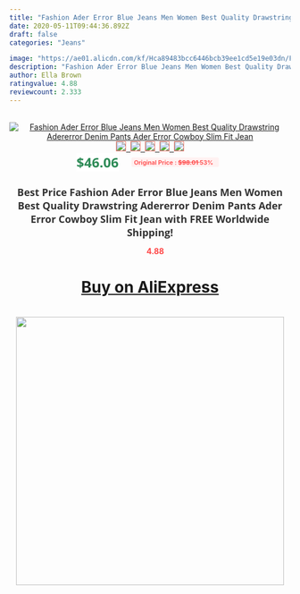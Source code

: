 ```yaml
---
title: "Fashion Ader Error Blue Jeans Men Women Best Quality Drawstring Adererror Denim Pants Ader Error Cowboy Slim Fit Jean"
date: 2020-05-11T09:44:36.892Z
draft: false
categories: "Jeans"

image: "https://ae01.alicdn.com/kf/Hca89483bcc6446bcb39ee1cd5e19e03dn/Fashion-Ader-Error-Blue-Jeans-Men-Women-Best-Quality-Drawstring-Adererror-Denim-Pants-Ader-Error-Cowboy.jpg"
description: "Fashion Ader Error Blue Jeans Men Women Best Quality Drawstring Adererror Denim Pants Ader Error Cowboy Slim Fit Jean"
author: Ella Brown
ratingvalue: 4.88
reviewcount: 2.333
---
```

<br>
<div style="text-align: center;">
<a href="https://s.click.aliexpress.com/e/_AczQBb" target="_blank" rel="nofollow noopener noreferrer"><img alt="Fashion Ader Error Blue Jeans Men Women Best Quality Drawstring Adererror Denim Pants Ader Error Cowboy Slim Fit Jean" class="magnifier-image" src="https://ae01.alicdn.com/kf/Hca89483bcc6446bcb39ee1cd5e19e03dn/Fashion-Ader-Error-Blue-Jeans-Men-Women-Best-Quality-Drawstring-Adererror-Denim-Pants-Ader-Error-Cowboy.jpg_640x640.jpg">
<br>
<img style="border:1px solid salmon" src="https://ae01.alicdn.com/kf/Hca89483bcc6446bcb39ee1cd5e19e03dn/Fashion-Ader-Error-Blue-Jeans-Men-Women-Best-Quality-Drawstring-Adererror-Denim-Pants-Ader-Error-Cowboy.jpg_120x120.jpg">&nbsp;&nbsp;<img style="border:1px solid salmon" src="https://ae01.alicdn.com/kf/He202f431160d4db2a723a420d9de987fj/Fashion-Ader-Error-Blue-Jeans-Men-Women-Best-Quality-Drawstring-Adererror-Denim-Pants-Ader-Error-Cowboy.jpg_120x120.jpg">&nbsp;&nbsp;<img style="border:1px solid salmon" src="https://ae01.alicdn.com/kf/H4dc9a36cd958460cab9af3165f9b2f6fQ/Fashion-Ader-Error-Blue-Jeans-Men-Women-Best-Quality-Drawstring-Adererror-Denim-Pants-Ader-Error-Cowboy.jpg_120x120.jpg">&nbsp;&nbsp;<img style="border:1px solid salmon" src="https://ae01.alicdn.com/kf/Hb5149f9f4aae48b2b99e506e2a902ea2T/Fashion-Ader-Error-Blue-Jeans-Men-Women-Best-Quality-Drawstring-Adererror-Denim-Pants-Ader-Error-Cowboy.jpg_120x120.jpg">&nbsp;&nbsp;<img style="border:1px solid salmon" src="https://ae01.alicdn.com/kf/H22c92b98437e464ea3752d8c87d57979s/Fashion-Ader-Error-Blue-Jeans-Men-Women-Best-Quality-Drawstring-Adererror-Denim-Pants-Ader-Error-Cowboy.jpg_120x120.jpg"></a></div><br0>
<div style="text-align: center;"><span style="background-color: white; border: 0px; box-sizing: border-box; color: seagreen; display: inline-block; font-family: &quot;open sans&quot; , &quot;arial&quot; , &quot;helvetica&quot; , sans-serif , &quot;heiti&quot;; font-size: 24px; font-stretch: inherit; font-weight: 700; line-height: inherit; margin: 0px 10px 0px 0px; padding: 0px; vertical-align: middle;">$46.06 </span>
<span style="background: rgb(255 , 241 , 241); border-radius: 3px; border: 0px; box-sizing: border-box; color: #ff4747; display: inline-block; font-family: inherit; font-size: 12px; font-stretch: inherit; font-style: inherit; font-variant: inherit; font-weight: 600; line-height: inherit; margin: 0px; padding: 2px 5px; transform: scale(0.9); vertical-align: middle;">Original Price : <b style="text-decoration: line-through;">$98.01 </b> 53%&nbsp;&nbsp;</span></div>
<h1 style="color: #333333; display: inline-block; font-family: &quot;open sans&quot; , &quot;arial&quot; , &quot;helvetica&quot; , sans-serif , &quot;heiti&quot;; font-size: 18px; font-stretch: inherit; font-weight: 700; text-align: center;">Best Price Fashion Ader Error Blue Jeans Men Women Best Quality Drawstring Adererror Denim Pants Ader Error Cowboy Slim Fit Jean with FREE Worldwide Shipping!</h1>
<div style="color: #ff4747; text-align: center;">
<img src="https://4.bp.blogspot.com/-M0ZcTcb-5uY/XleCXlxnR4I/AAAAAAAAAEc/OrjgMkXV1oMQFaCRZj5HQwOCBcu3w1FegCPcBGAYYCw/s1600/star.png" style="height: 15px;">&nbsp;<b>4.88</b></div>
<div class="button_cont" align="center"><a class="buynow_a" href="https://s.click.aliexpress.com/e/_AczQBb" target="_blank" rel="nofollow noopener noreferrer"><H1>Buy on AliExpress</H1></a></div><br>
<div class="separator" style="clear: both; text-align: center;">
<img src="https://lh3.googleusercontent.com/-pTy5HemUv9M/XlePHvY0dAI/AAAAAAAAAE4/0nX5iRUoIWY8eMW9Dpxeirr157OZliDIgCLcBGAsYHQ/s1600/badge.gif" width="480">
</div>
